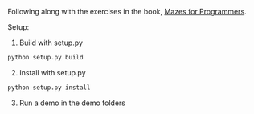 
Following along with the exercises in the book, [Mazes for Programmers](https://pragprog.com/titles/jbmaze/mazes-for-programmers/).

Setup:
1. Build with setup.py
```python
python setup.py build
```
2. Install with setup.py
```python
python setup.py install
```
3. Run a demo in the demo folders
